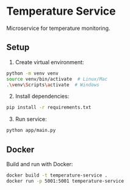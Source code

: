 # Temperature Service

Microservice for temperature monitoring.

## Setup

1. Create virtual environment:
```bash
python -m venv venv
source venv/bin/activate  # Linux/Mac
.\venv\Scripts\activate  # Windows
```

2. Install dependencies:
```bash
pip install -r requirements.txt
```

3. Run service:
```bash
python app/main.py
```

## Docker

Build and run with Docker:

```bash
docker build -t temperature-service .
docker run -p 5001:5001 temperature-service
```
